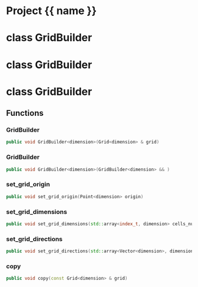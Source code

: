 <script setup>
import {useRoute} from 'vitepress'
const {path} = useRoute()
const tokens = path.split('/')
const words = tokens[2].split('-');
for (let i = 0; i < words.length; i++) {
    words[i] = words[i].charAt(0).toUpperCase() + words[i].slice(1);
    words[i] = words[i].replace('geode', 'Geode')
}
const name = words.join('-');
</script>
# Project {{ name }}

# class GridBuilder


# class GridBuilder


# class GridBuilder


## Functions

### GridBuilder

```cpp
public void GridBuilder<dimension>(Grid<dimension> & grid)
```


### GridBuilder

```cpp
public void GridBuilder<dimension>(GridBuilder<dimension> && )
```


### set_grid_origin

```cpp
public void set_grid_origin(Point<dimension> origin)
```


### set_grid_dimensions

```cpp
public void set_grid_dimensions(std::array<index_t, dimension> cells_number, std::array<double, dimension> cells_length)
```


### set_grid_directions

```cpp
public void set_grid_directions(std::array<Vector<dimension>, dimension> directions)
```


### copy

```cpp
public void copy(const Grid<dimension> & grid)
```




